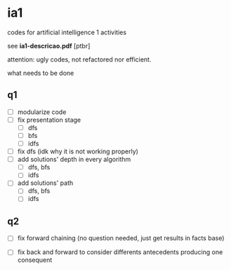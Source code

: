 # ia1
codes for artificial intelligence 1 activities

see **ia1-descricao.pdf** [ptbr] 

attention: ugly codes, not refactored nor efficient.

what needs to be done

## q1
- [ ] modularize code
- [ ] fix presentation stage
    - [ ] dfs
    - [ ] bfs
    - [ ] idfs
- [ ] fix dfs (idk why it is not working properly)
- [ ] add solutions' depth in every algorithm 
    - [ ] dfs, bfs
    - [ ] idfs
- [ ] add solutions' path 
    - [ ] dfs, bfs
    - [ ] idfs

## q2
- [ ] fix forward chaining (no question needed, just get results in facts base)
- [ ] fix back and forward to consider differents antecedents producing one
consequent

